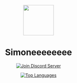 <div id="header" align="center">
  <a href="https://simoneeeeeeee.github.io/"><img src="https://images-ext-1.discordapp.net/external/o2AjqzPzzPEOKoOG9CA6DFagzBZoiQvzB-6iMaeEeWA/%3Fv%3D4/https/avatars.githubusercontent.com/u/100680246?format=webp" width="100"/></a>
  <h1>Simoneeeeeeee</h1>
</div>
<p align="center">
<a href="https://discord.gg/ycZDpat7dB" target="blank">
<img src="https://img.shields.io/discord/1096820059940331530?label=Join%20Community&logo=discord&style=flat-square" alt="Join Discord Server"/></a>
</p>
<p align="center">
<a href="https://simoneeeeeeee.github.io/" align="left"><img src="https://github-readme-stats.vercel.app/api/top-langs/?username=simoneeeeeeee&langs_count=10&title_color=FFA500&text_color=ffffff&icon_color=0891b2&bg_color=1c1917&hide_border=true&locale=en&custom_title=Top%20%Languages" alt="Top Languages" /></a>
